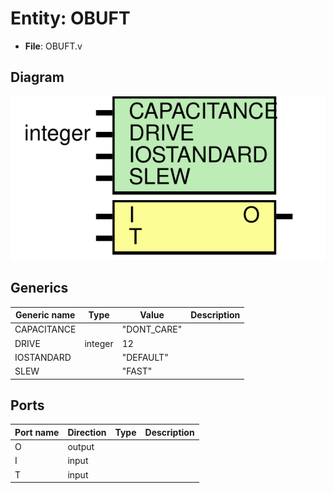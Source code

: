 # Entity: OBUFT

- **File**: OBUFT.v
## Diagram

![Diagram](OBUFT.svg "Diagram")
## Generics

| Generic name | Type    | Value       | Description |
| ------------ | ------- | ----------- | ----------- |
| CAPACITANCE  |         | "DONT_CARE" |             |
| DRIVE        | integer | 12          |             |
| IOSTANDARD   |         | "DEFAULT"   |             |
| SLEW         |         | "FAST"      |             |
## Ports

| Port name | Direction | Type | Description |
| --------- | --------- | ---- | ----------- |
| O         | output    |      |             |
| I         | input     |      |             |
|  T        | input     |      |             |

